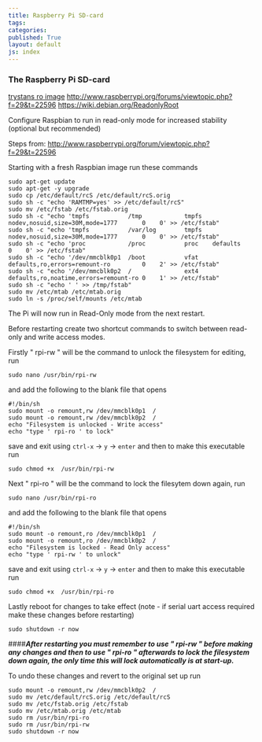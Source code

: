 ```yaml
---
title: Raspberry Pi SD-card
tags: 
categories: 
published: True
layout: default
js: index
---
```


### The Raspberry Pi SD-card

[trystans ro image](http://openenergymonitor.org/emon/node/4283)
http://www.raspberrypi.org/forums/viewtopic.php?f=29&t=22596
https://wiki.debian.org/ReadonlyRoot


Configure Raspbian to run in read-only mode for increased stability (optional but recommended)

Steps from: http://www.raspberrypi.org/forum/viewtopic.php?f=29&t=22596


Starting with a fresh Raspbian image run these commands
    
    sudo apt-get update
    sudo apt-get -y upgrade
    sudo cp /etc/default/rcS /etc/default/rcS.orig
    sudo sh -c "echo 'RAMTMP=yes' >> /etc/default/rcS"
    sudo mv /etc/fstab /etc/fstab.orig
    sudo sh -c "echo 'tmpfs           /tmp            tmpfs   nodev,nosuid,size=30M,mode=1777       0    0' >> /etc/fstab"
    sudo sh -c "echo 'tmpfs           /var/log        tmpfs   nodev,nosuid,size=30M,mode=1777       0    0' >> /etc/fstab"
    sudo sh -c "echo 'proc            /proc           proc    defaults                              0    0' >> /etc/fstab"
    sudo sh -c "echo '/dev/mmcblk0p1  /boot           vfat    defaults,ro,errors=remount-ro         0    2' >> /etc/fstab"
    sudo sh -c "echo '/dev/mmcblk0p2  /               ext4    defaults,ro,noatime,errors=remount-ro 0    1' >> /etc/fstab"
    sudo sh -c "echo ' ' >> /tmp/fstab"
    sudo mv /etc/mtab /etc/mtab.orig
    sudo ln -s /proc/self/mounts /etc/mtab
    
The Pi will now run in Read-Only mode from the next restart.

Before restarting create two shortcut commands to switch between read-only and write access modes.

Firstly " rpi-rw " will be the command to unlock the filesystem for editing, run

    sudo nano /usr/bin/rpi-rw
    
and add the following to the blank file that opens

    #!/bin/sh
    sudo mount -o remount,rw /dev/mmcblk0p1  /
    sudo mount -o remount,rw /dev/mmcblk0p2  /
    echo "Filesystem is unlocked - Write access"
    echo "type ' rpi-ro ' to lock"
    
save and exit using `ctrl-x` -> `y` -> `enter` and then to make this executable run

    sudo chmod +x  /usr/bin/rpi-rw

Next " rpi-ro " will be the command to lock the filesytem down again, run

    sudo nano /usr/bin/rpi-ro
    
and add the following to the blank file that opens

    #!/bin/sh
    sudo mount -o remount,ro /dev/mmcblk0p1  /
    sudo mount -o remount,ro /dev/mmcblk0p2  /
    echo "Filesystem is locked - Read Only access"
    echo "type ' rpi-rw ' to unlock"
    
save and exit using `ctrl-x` -> `y` -> `enter` and then to make this executable run

    sudo chmod +x  /usr/bin/rpi-ro
    
Lastly reboot for changes to take effect (note - if serial uart access required make these changes before restarting)

    sudo shutdown -r now
    
####***After restarting you must remember to use " rpi-rw " before making any changes and then to use " rpi-ro " afterwards to lock the filesystem down again, the only time this will lock automatically is at start-up.***

To undo these changes and revert to the original set up run
    
    sudo mount -o remount,rw /dev/mmcblk0p2  /
    sudo mv /etc/default/rcS.orig /etc/default/rcS
    sudo mv /etc/fstab.orig /etc/fstab
    sudo mv /etc/mtab.orig /etc/mtab
    sudo rm /usr/bin/rpi-ro
    sudo rm /usr/bin/rpi-rw
    sudo shutdown -r now
    
    
    
    

